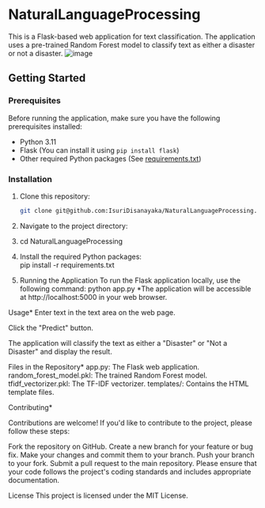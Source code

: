 # NaturalLanguageProcessing
This is a Flask-based web application for text classification. The application uses a pre-trained Random Forest model to classify text as either a disaster or not a disaster.
![image](https://github.com/IsuriDisanayaka/NaturalLanguageProcessing/assets/73772718/0a446bed-2074-4a33-9a30-9e0a12e3ab81)

## Getting Started

### Prerequisites

Before running the application, make sure you have the following prerequisites installed:

- Python 3.11
- Flask (You can install it using `pip install flask`)
- Other required Python packages (See [requirements.txt](requirements.txt))

### Installation

1. Clone this repository:

   ```bash
   git clone git@github.com:IsuriDisanayaka/NaturalLanguageProcessing.git
2. Navigate to the project directory:

3. cd NaturalLanguageProcessing
    
4. Install the required Python packages:  
  pip install -r requirements.txt

5. Running the Application
To run the Flask application locally, use the following command:
   python app.py
*The application will be accessible at http://localhost:5000 in your web browser.

Usage*
Enter text in the text area on the web page.

Click the "Predict" button.

The application will classify the text as either a "Disaster" or "Not a Disaster" and display the result.

Files in the Repository*
app.py: The Flask web application.
random_forest_model.pkl: The trained Random Forest model.
tfidf_vectorizer.pkl: The TF-IDF vectorizer.
templates/: Contains the HTML template files.

Contributing*

Contributions are welcome! If you'd like to contribute to the project, please follow these steps:

Fork the repository on GitHub.
Create a new branch for your feature or bug fix.
Make your changes and commit them to your branch.
Push your branch to your fork.
Submit a pull request to the main repository.
Please ensure that your code follows the project's coding standards and includes appropriate documentation.

License
This project is licensed under the MIT License.




